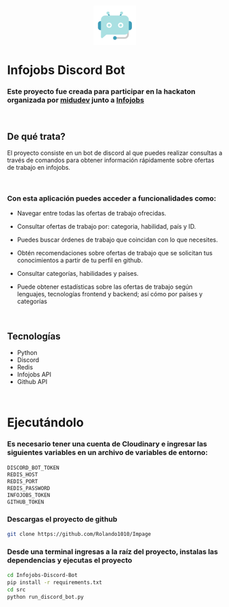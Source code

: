 <p align="center">
    <img src="./static/chatbot.png" width="100"/>
</p>

# Infojobs Discord Bot

### Este proyecto fue creada para participar en la hackaton organizada por [midudev](https://twitch.tv/midudev) junto a [Infojobs](https://infojobs.net/)

<br>

## De qué trata?
El proyecto consiste en un bot de discord al que puedes realizar consultas a través de comandos para obtener información rápidamente sobre ofertas de trabajo en infojobs.

<br>

### Con esta aplicación puedes acceder a funcionalidades como:
* Navegar entre todas las ofertas de trabajo ofrecidas.

* Consultar ofertas de trabajo por: categoria, habilidad, país y ID.

* Puedes buscar órdenes de trabajo que coincidan con lo que necesites.

* Obtén recomendaciones sobre ofertas de trabajo que se solicitan tus conocimientos a partir de tu perfil en github.

* Consultar categorías, habilidades y países.

* Puede obtener estadísticas sobre las ofertas de trabajo según lenguajes, tecnologías frontend y backend; así cómo por países y categorías

<br>

## Tecnologías
* Python
* Discord
* Redis
* Infojobs API
* Github API

<br>

# Ejecutándolo

### Es necesario tener una cuenta de Cloudinary e ingresar las siguientes variables en un archivo de variables de entorno:
```env
DISCORD_BOT_TOKEN
REDIS_HOST
REDIS_PORT
REDIS_PASSWORD
INFOJOBS_TOKEN
GITHUB_TOKEN
```

### Descargas el proyecto de github
```bash
git clone https://github.com/Rolando1010/Impage
```

### Desde una terminal ingresas a la raíz del proyecto, instalas las dependencias y ejecutas el proyecto
```bash
cd Infojobs-Discord-Bot
pip install -r requirements.txt
cd src
python run_discord_bot.py
```